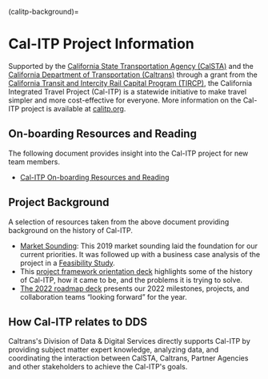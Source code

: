 (calitp-background)=

# Cal-ITP Project Information

Supported by the [California State Transportation Agency (CalSTA)](https://statics.teams.cdn.office.net/evergreen-assets/safelinks/1/atp-safelinks.html) and the [California Department of Transportation (Caltrans)](https://dot.ca.gov/) through a grant from the [California Transit and Intercity Rail Capital Program (TIRCP)](https://calsta.ca.gov/subject-areas/transit-intercity-rail-capital-prog), the California Integrated Travel Project (Cal-ITP) is a statewide initiative to make travel simpler and more cost-effective for everyone. More information on the Cal-ITP project is available at [calitp.org](https://www.calitp.org/).

## On-boarding Resources and Reading

The following document provides insight into the Cal-ITP project for new team members.

- [Cal-ITP On-boarding Resources and Reading](https://docs.google.com/document/d/1430Yc11j_RISdh4aIjuFlmCCUSPgx1Y5OL-_dzIU70E/edit?usp=sharing)

## Project Background

A selection of resources taken from the above document providing background on the history of Cal-ITP.

- [Market Sounding](https://dot.ca.gov/-/media/dot-media/cal-itp/documents/final-cal-itp-market-sounding-market-response-summary-103119b-a11y.pdf): This 2019 market sounding laid the foundation for our current priorities. It was followed up with a business case analysis of the project in a [Feasibility Study](https://dot.ca.gov/-/media/dot-media/cal-itp/documents/calitp-feasibility-study-042420-a11y.pdf).
- This [project framework orientation deck](https://docs.google.com/presentation/d/1zsEp2KoKyPlE34AJyqBPeSdv_ySYd6n-zcmrkdTftgo/edit) highlights some of the history of Cal-ITP,  how it came to be, and the problems it is trying to solve.
- [The 2022 roadmap deck](https://docs.google.com/presentation/d/11DgqhoEqDUFJLTo71OkyWVtpih9-HzUF33DPT6M59N4/edit?usp=sharing) presents our 2022 milestones, projects, and collaboration teams “looking forward” for the year.

## How Cal-ITP relates to DDS

Caltrans's Division of Data & Digital Services directly supports Cal-ITP by providing subject matter expert knowledge, analyzing data, and coordinating the interaction between CalSTA, Caltrans, Partner Agencies and other stakeholders to achieve the Cal-ITP's goals.
